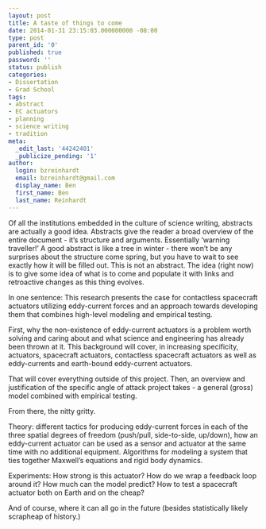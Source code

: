 ```yaml
---
layout: post
title: A taste of things to come
date: 2014-01-31 23:15:03.000000000 -08:00
type: post
parent_id: '0'
published: true
password: ''
status: publish
categories:
- Dissertation
- Grad School
tags:
- abstract
- EC actuators
- planning
- science writing
- tradition
meta:
  _edit_last: '44242401'
  _publicize_pending: '1'
author:
  login: bzreinhardt
  email: bzreinhardt@gmail.com
  display_name: Ben
  first_name: Ben
  last_name: Reinhardt
---
```

<p dir="ltr">Of all the institutions embedded in the culture of science writing, abstracts are actually a good idea. Abstracts give the reader a broad overview of the entire document - it’s structure and arguments. Essentially ‘warning traveller!’ A good abstract is like a tree in winter - there won’t be any surprises about the structure come spring, but you have to wait to see exactly how it will be filled out. This is not an abstract. The idea (right now) is to give some idea of what is to come and populate it with links and retroactive changes as this thing evolves.</p>
<p dir="ltr">In one sentence: This research presents the case for contactless spacecraft actuators utilizing eddy-current forces and an approach towards developing them that combines high-level modeling and empirical testing.</p>
<p dir="ltr">First, why the non-existence of eddy-current actuators is a problem worth solving and caring about and what science and engineering has already been thrown at it. This background will cover, in increasing specificity, actuators, spacecraft actuators, contactless spacecraft actuators as well as eddy-currents and earth-bound eddy-current actuators.</p>
<p dir="ltr">That will cover everything outside of this project. Then, an overview and justification of the specific angle of attack project takes - a general (gross) model combined with empirical testing.</p>
<p dir="ltr">From there, the nitty gritty.</p>
<p dir="ltr">Theory: different tactics for producing eddy-current forces in each of the three spatial degrees of freedom (push/pull, side-to-side, up/down), how an eddy-current actuator can be used as a sensor and actuator at the same time with no additional equipment. Algorithms for modeling a system that ties together Maxwell’s equations and rigid body dynamics.</p>
<p dir="ltr">Experiments: How strong is this actuator? How do we wrap a feedback loop around it? How much can the model predict? How to test a spacecraft actuator both on Earth and on the cheap?</p>
<p>And of course, where it can all go in the future (besides statistically likely scrapheap of history.)</p>
